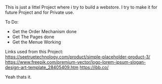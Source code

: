 This is just a littel Project where i try to build a webstore.
I try to make it for future Project and for Private use.

To Do:
- Get the Order Mechanism done 
- Get The Pages done
- Get the Menue Working 

Links used from this Project:
https://seetruetechnology.com/product/simple-placeholder-product-3/
https://www.freepik.com/premium-vector/logo-lorem-ipsum-slogan-design-art-template_28405409.htm
https://ibb.co/

Yeah thats it.